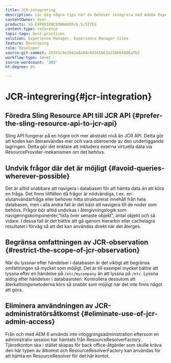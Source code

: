 ```yaml
---
title: JCR-integrering
description: Lär dig några tips när du behöver integrera med Adobe Experience Manager på JCR-nivå.
contentOwner: User
products: SG_EXPERIENCEMANAGER/6.5/SITES
content-type: reference
topic-tags: best-practices
solution: Experience Manager, Experience Manager Sites
feature: Developing
role: Developer
source-git-commit: 29391c8e3042a8a04c64165663a228bb4886afb5
workflow-type: tm+mt
source-wordcount: '303'
ht-degree: 0%

---
```


# JCR-integrering{#jcr-integration}

## Föredra Sling Resource API till JCR API {#prefer-the-sling-resource-api-to-jcr-api}

Sling API fungerar på en högre och mer abstrakt nivå än JCR API. Detta gör att koden kan återanvändas mer och vara oberoende av den underliggande lagringen. Detta gör det enklare att inkludera externa virtuella data via ResourceProvider-mekanismen om det behövs.

## Undvik frågor där det är möjligt {#avoid-queries-wherever-possible}

Det är alltid snabbare att navigera i databasen för att hämta data än att köra en fråga. Det finns tillfällen då frågor är nödvändiga, t.ex. en slutanvändarfråga eller behöver hitta strukturerat innehåll från hela databasen, men i alla andra fall är det bäst att navigera till de noder som behövs. Frågor bör alltid undvikas i återgivningslogik som navigeringskomponenter,&quot;lista över senaste objekt&quot;, antal objekt och så vidare. I dessa fall är det bättre att gå igenom hierarkin eller cachelagra resultatet i förväg så att det kan användas direkt när det återges.

## Begränsa omfattningen av JCR-observation {#restrict-the-scope-of-jcr-observation}

När du lyssnar efter händelser i databasen är det viktigt att begränsa omfattningen så mycket som möjligt. Det är till exempel mycket bättre att lyssna efter en händelse på `/etc/mycompany` än att lyssna på `/etc`. Lyssna aldrig efter händelser i databasroten. Kontrollera dessutom att återkallningsmetoderna körs så snabbt som möjligt när det inte finns något att göra.

## Eliminera användningen av JCR-administratörsåtkomst {#eliminate-use-of-jcr-admin-access}

Från och med AEM 6 används inte inloggningsadministration eftersom en administrativ session har hämtats från ResourceResolverFactory. Tjänstkonton ska i stället skapas för back office-åtgärder som skulle kräva den här typen av åtkomst och ResourceResolverFactory kan användas för att hämta en ResourceResolver för det här kontot.
